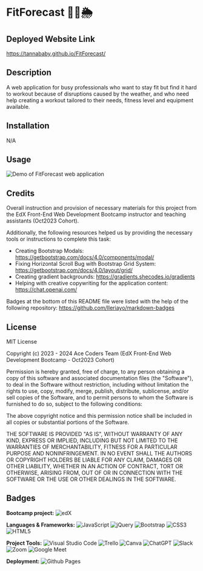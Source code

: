 # FitForecast 💪🏽🌦️

## Deployed Website Link

https://tannababy.github.io/FitForecast/

## Description

A web application for busy professionals who want to stay fit but find it hard to workout because of disruptions caused by the weather, and who need help creating a workout tailored to their needs, fitness level and equipment available.

## Installation

N/A

## Usage

![Demo of FitForecast web application](./assets/images/demoGif.gif)

## Credits

Overall instruction and provision of necessary materials for this project from the EdX Front-End Web Development Bootcamp instructor and teaching assistants (Oct2023 Cohort).

Additionally, the following resources helped us by providing the necessary tools or instructions to complete this task:

- Creating Bootstrap Modals: https://getbootstrap.com/docs/4.0/components/modal/
- Fixing Horizontal Scroll Bug with Bootstrap Grid System: https://getbootstrap.com/docs/4.0/layout/grid/
- Creating gradient backgrounds: https://gradients.shecodes.io/gradients
- Helping with creative copywriting for the application content: https://chat.openai.com/

Badges at the bottom of this README file were listed with the help of the following repository: https://github.com/Ileriayo/markdown-badges

## License

MIT License

Copyright (c) 2023 - 2024 Ace Coders Team (EdX Front-End Web Development Bootcamp - Oct2023 Cohort)

Permission is hereby granted, free of charge, to any person obtaining a copy of this software and associated documentation files (the "Software"), to deal in the Software without restriction, including without limitation the rights to use, copy, modify, merge, publish, distribute, sublicense, and/or sell copies of the Software, and to permit persons to whom the Software is furnished to do so, subject to the following conditions:

The above copyright notice and this permission notice shall be included in all copies or substantial portions of the Software.

THE SOFTWARE IS PROVIDED "AS IS", WITHOUT WARRANTY OF ANY KIND, EXPRESS OR IMPLIED, INCLUDING BUT NOT LIMITED TO THE WARRANTIES OF MERCHANTABILITY, FITNESS FOR A PARTICULAR PURPOSE AND NONINFRINGEMENT. IN NO EVENT SHALL THE AUTHORS OR COPYRIGHT HOLDERS BE LIABLE FOR ANY CLAIM, DAMAGES OR OTHER LIABILITY, WHETHER IN AN ACTION OF CONTRACT, TORT OR OTHERWISE, ARISING FROM, OUT OF OR IN CONNECTION WITH THE SOFTWARE OR THE USE OR OTHER DEALINGS IN THE SOFTWARE.

## Badges

**Bootcamp project:**
![edX](https://img.shields.io/badge/edX-%2302262B.svg?style=for-the-badge&logo=edX&logoColor=white)

**Languages & Frameworks:**
![JavaScript](https://img.shields.io/badge/javascript-%23323330.svg?style=for-the-badge&logo=javascript&logoColor=%23F7DF1E) ![jQuery](https://img.shields.io/badge/jquery-%230769AD.svg?style=for-the-badge&logo=jquery&logoColor=white) ![Bootstrap](https://img.shields.io/badge/bootstrap-%238511FA.svg?style=for-the-badge&logo=bootstrap&logoColor=white) ![CSS3](https://img.shields.io/badge/css3-%231572B6.svg?style=for-the-badge&logo=css3&logoColor=white) ![HTML5](https://img.shields.io/badge/html5-%23E34F26.svg?style=for-the-badge&logo=html5&logoColor=white)

**Project Tools:**
![Visual Studio Code](https://img.shields.io/badge/Visual%20Studio%20Code-0078d7.svg?style=for-the-badge&logo=visual-studio-code&logoColor=white)
![Trello](https://img.shields.io/badge/Trello-%23026AA7.svg?style=for-the-badge&logo=Trello&logoColor=white) ![Canva](https://img.shields.io/badge/Canva-%2300C4CC.svg?style=for-the-badge&logo=Canva&logoColor=white) ![ChatGPT](https://img.shields.io/badge/chatGPT-74aa9c?style=for-the-badge&logo=openai&logoColor=white) ![Slack](https://img.shields.io/badge/Slack-4A154B?style=for-the-badge&logo=slack&logoColor=white) ![Zoom](https://img.shields.io/badge/Zoom-2D8CFF?style=for-the-badge&logo=zoom&logoColor=white) ![Google Meet](https://img.shields.io/badge/Google%20Meet-00897B?style=for-the-badge&logo=google-meet&logoColor=white)

**Deployment:**
![Github Pages](https://img.shields.io/badge/github%20pages-121013?style=for-the-badge&logo=github&logoColor=white)
